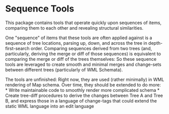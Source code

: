 Sequence Tools
==============

This package contains tools that operate quickly upon sequences of items, comparing them to each
other and revealing structural similarities.

One "sequence" of items that these tools are often applied against is a sequence of tree locations, parsing
up, down, and across the tree in depth-first-search order.  Comparing sequences derived from two trees
(and, particularly, deriving the merge or diff of those sequences) is equivalent to comparing the merge
or diff of the trees themselves:  So these sequence tools are leveraged to create smooth and minimal
merges and change-sets between different trees (particularly of WML Schemata).

The tools are unfinished:  Right now, they are used (rather minimally) in WML rendering of Map schema.
Over time, they should be extended to do more:
    * Write maintainable code to smoothly render more complicated schema
    * Create tree-diff procedures to derive the changes between Tree A and Tree B, and express those
    in a language of change-tags that could extend the static WML language into an edit language
